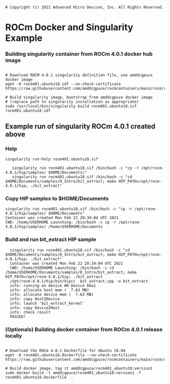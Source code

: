 ```
# Copyright (c) 2021 Advanced Micro Devices, Inc. All Rights Reserved.
```
# ROCm Docker and Singularity Example

### Building singularity container from ROCm 4.0.1 docker hub image
```

# Download ROCM 4.0.1 singularity definition file, use amddcgpuce docker image
wget -O rocm401.ubuntu18.sdf --no-check-certificate https://raw.githubusercontent.com/amddcgpuce/rocmcontainers/main/rocm/rocm401/rocm401.ubuntu18.sdf

# Build singularity image, bootstrap from amddcgpuce docker image
# (replace path to singularity installation as appropriate)
sudo /usr/local/bin/singularity build rocm401.ubuntu18.sif rocm401.ubuntu18.sdf

```

## Example run of singularity ROCm 4.0.1 created above
### Help
```
singularity run-help rocm401.ubuntu18.sif

   singularity run rocm401.ubuntu18.sif /bin/bash -c "cp -r /opt/rocm-4.0.1/hip/samples/ $HOME/Documents/"
   singularity run rocm401.ubuntu18.sif /bin/bash -c "cd $HOME/Documents/samples/0_Intro/bit_extract; make HIP_PATH=/opt/rocm-4.0.1/hip; ./bit_extract"

```

### Copy HIP samples to $HOME/Documents
```
singularity run rocm401.ubuntu18.sif /bin/bash -c "cp -r /opt/rocm-4.0.1/hip/samples/ $HOME/Documents"
Container was created Mon Feb 22 20:34:04 UTC 2021
CWD: /home/USERHOME Launching: /bin/bash -c cp -r /opt/rocm-4.0.1/hip/samples/ /home/USERHOME/Documents
```

### Build and run bit_extract HIP sample
```
  singularity run rocm401.ubuntu18.sif /bin/bash -c "cd $HOME/Documents/samples/0_Intro/bit_extract; make HIP_PATH=/opt/rocm-4.0.1/hip; ./bit_extract"
  Container was created Mon Feb 22 20:34:04 UTC 2021
  CWD: /home/USERHOME Launching: /bin/bash -c cd /home/USERHOME/Documents/samples/0_Intro/bit_extract; make HIP_PATH=/opt/rocm-4.0.1/hip; ./bit_extract
  /opt/rocm-4.0.1/hip/bin/hipcc  bit_extract.cpp -o bit_extract
  info: running on device #0 Device 66a1
  info: allocate host mem (  7.63 MB)
  info: allocate device mem (  7.63 MB)
  info: copy Host2Device
  info: launch 'bit_extract_kernel' 
  info: copy Device2Host
  info: check result
  PASSED!
```

### (Optionals) Building docker container from ROCm 4.0.1 release locally
```

# Download the ROCm 4.0.1 Dockerfile for Ubuntu 18.04
wget -O rocm401.ubuntu18.Dockerfile --no-check-certificate https://raw.githubusercontent.com/amddcgpuce/rocmcontainers/main/rocm/rocm401/rocm401.ubuntu18.Dockerfile

# Build docker image, tag it amddcgpuce/rocm401_ubuntu18:version1
sudo docker build -t amddcgpuce/rocm401_ubuntu18:version1 -f rocm401.ubuntu18.Dockerfile  .

```
